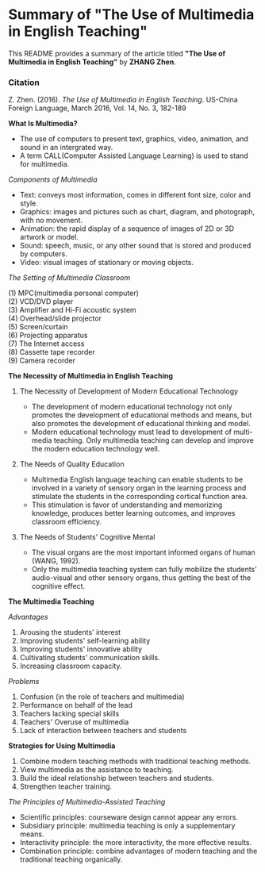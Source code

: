 # Summary of "The Use of Multimedia in English Teaching"

This README provides a summary of the article titled **"The Use of Multimedia in English Teaching"** by **ZHANG Zhen**.

### Citation
Z. Zhen. (2016). *The Use of Multimedia in English Teaching*. US-China Foreign Language, March 2016, Vol. 14, No. 3, 182-189 


**What Is Multimedia?**
+ The use of computers to present text, graphics, video, animation, and sound in an intergrated way.
+ A term CALL(Computer Assisted Language Learning) is used to stand for multimedia.
   
*Components of Multimedia*
+ Text: conveys most information, comes in different font size, color and style.
+ Graphics: images and pictures such as chart, diagram, and photograph, with no movement.
+ Animation: the rapid display of a sequence of images of 2D or 3D artwork or model.
+ Sound: speech, music, or any other sound that is stored and produced by computers.
+ Video: visual images of stationary or moving objects.

*The Setting of Multimedia Classroom*

(1) MPC(multimedia personal computer)  
(2) VCD/DVD player  
(3) Amplifier and Hi-Fi acoustic system  
(4) Overhead/slide projector  
(5) Screen/curtain  
(6) Projecting apparatus  
(7) The Internet access  
(8) Cassette tape recorder  
(9) Camera recorder  

**The Necessity of Multimedia in English Teaching**
1. The Necessity of Development of Modern Educational Technology
   - The development of modern educational technology not only promotes the development of educational methods and means, but also promotes the development of educational thinking and model.
   - Modern educational technology must lead to development of multi-media teaching. Only multimedia teaching can develop and improve the modern education technology well.

2. The Needs of Quality Education
   - Multimedia English language teaching can enable students to be involved in a variety of sensory organ in the learning process and stimulate the students in the corresponding cortical function area.
   - This stimulation is favor of understanding and memorizing knowledge, produces better learning outcomes, and improves classroom efficiency.
  
3. The Needs of Students' Cognitive Mental
   - The visual organs are the most important informed organs of human (WANG, 1992).
   - Only the multimedia teaching system can fully mobilize the students' audio-visual and other sensory organs, thus getting the best of the cognitive effect.


**The Multimedia Teaching**

*Advantages*
1. Arousing the students' interest
2. Improving students' self-learning ability
3. Improving students' innovative ability
4. Cultivating students' communication skills.
5. Increasing classroom capacity.

*Problems*
1. Confusion (in the role of teachers and multimedia)  
2. Performance on behalf of the lead
3. Teachers lacking special skills
4. Teachers' Overuse of multimedia
5. Lack of interaction between teachers and students


**Strategies for Using Multimedia**
1. Combine modern teaching methods with traditional teaching methods.
2. View multimedia as the assistance to teaching.
3. Build the ideal relationship between teachers and students.
4. Strengthen teacher training.

*The Principles of Multimedia-Assisted Teaching*
- Scientific principles: courseware design cannot appear any errors.
- Subsidiary principle: multimedia teaching is only a supplementary means.
- Interactivity principle: the more interactivity, the more effective results.
- Combination principle: combine advantages of modern teaching and the traditional teaching organically.
  
